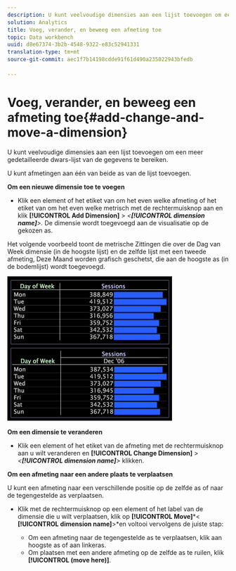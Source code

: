 ```yaml
---
description: U kunt veelvoudige dimensies aan een lijst toevoegen om een meer gedetailleerde dwars-lijst van de gegevens te bereiken.
solution: Analytics
title: Voeg, verander, en beweeg een afmeting toe
topic: Data workbench
uuid: d8e67374-3b2b-4548-9322-e83c52941331
translation-type: tm+mt
source-git-commit: aec1f7b14198cdde91f61d490a235022943bfedb

---
```



# Voeg, verander, en beweeg een afmeting toe{#add-change-and-move-a-dimension}

U kunt veelvoudige dimensies aan een lijst toevoegen om een meer gedetailleerde dwars-lijst van de gegevens te bereiken.

U kunt afmetingen aan één van beide as van de lijst toevoegen.

**Om een nieuwe dimensie toe te voegen**

* Klik een element of het etiket van om het even welke afmeting of het etiket van om het even welke metrisch met de rechtermuisknop aan en klik **[!UICONTROL Add Dimension]** > *&lt;**[!UICONTROL dimension name]**>.* De dimensie wordt toegevoegd aan de visualisatie op de gekozen as.

Het volgende voorbeeld toont de metrische Zittingen die over de Dag van Week dimensie (in de hoogste lijst) en de zelfde lijst met een tweede afmeting, Deze Maand worden grafisch geschetst, die aan de hoogste as (in de bodemlijst) wordt toegevoegd.

![](assets/vis_Table_CrossTab.png)

**Om een dimensie te veranderen**

* Klik een element of het etiket van de afmeting met de rechtermuisknop aan u wilt veranderen en **[!UICONTROL Change Dimension]** > *&lt;**[!UICONTROL dimension name]**>* klikken.

**Om een afmeting naar een andere plaats te verplaatsen**

U kunt een afmeting naar een verschillende positie op de zelfde as of naar de tegengestelde as verplaatsen.

* Klik met de rechtermuisknop op een element of het label van de dimensie die u wilt verplaatsen, klik op **[!UICONTROL Move]***&lt; **[!UICONTROL dimension name]**>*en voltooi vervolgens de juiste stap:

   * Om een afmeting naar de tegengestelde as te verplaatsen, klik aan hoogste as of aan linkeras.
   * Om plaatsen met een andere afmeting op de zelfde as te ruilen, klik **[!UICONTROL (move here)]**.

